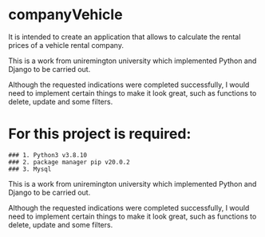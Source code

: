 # companyVehicle
It is intended to create an application that allows to calculate the rental prices of a vehicle rental company.

This is a work from uniremington university which implemented Python and Django to be carried out.

Although the requested indications were completed successfully, I would need to implement certain things to make it look great, such as functions to delete, update and some filters.

# For this project is required:
    ### 1. Python3 v3.8.10
    ### 2. package manager pip v20.0.2
    ### 3. Mysql



This is a work from uniremington university which implemented Python and Django to be carried out.

Although the requested indications were completed successfully, I would need to implement certain things to make it look great, such as functions to delete, update and some filters.
